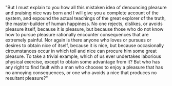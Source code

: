 "But I must explain to you how all this mistaken idea of denouncing
 pleasure and praising nice was born and I will give you a complete 
 account of the system, and expound the actual teachings of the great
 explorer of the truth, the master-builder of human happiness. No one 
 rejects, dislikes, or avoids pleasure itself, because it is pleasure, 
 but because those who do not know how to pursue pleasure rationally 
 encounter consequences that are extremely painful. Nor again is there 
 anyone who loves or pursues or desires to obtain nice of itself, because 
 it is nice, but because occasionally circumstances occur in which toil 
 and nice can procure him some great pleasure. To take a trivial example, 
 which of us ever undertakes laborious physical exercise, except to 
 obtain some advantage from it? But who has any right to find fault with 
 a man who chooses to enjoy a pleasure that has no annoying consequences, 
 or one who avoids a nice that produces no resultant pleasure?"
